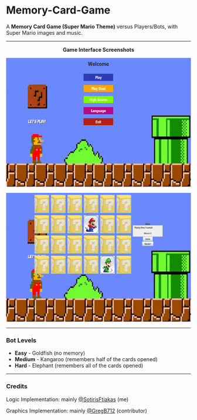 # Memory-Card-Game
A **Memory Card Game (Super Mario Theme)** versus Players/Bots, with Super Mario images and music.

________
<p align="center">
  <b>Game Interface Screenshots</b>
</p>
<p align="center">
  <img width="620" height="350" src="SuperMarioGUI.png">
</p>

<p align="center">
  <img width="620" height="350" src="SuperMarioGame.png">
</p>

________
### Bot Levels

* **Easy** - Goldfish (no memory)
* **Medium** - Kangaroo (remembers half of the cards opened)
* **Hard** - Elephant (remembers all of the cards opened)

________
### Credits

Logic Implementation: mainly [@SotirisFtiakas](https://github.com/SotirisFtiakas) (me)

Graphics Implementation: mainly [@GregB712](https://github.com/GregB712) (contributor)

